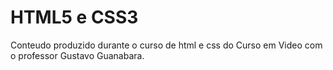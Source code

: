 # HTML5 e CSS3
Conteudo produzido durante o curso de html e css do Curso em Video com o professor Gustavo Guanabara.
 
